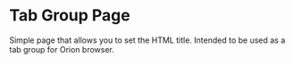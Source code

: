 # Tab Group Page

Simple page that allows you to set the HTML title.
Intended to be used as a tab group for Orion browser.
